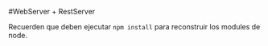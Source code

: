 #WebServer + RestServer

Recuerden que deben ejecutar ```npm install``` para reconstruir los modules de node.